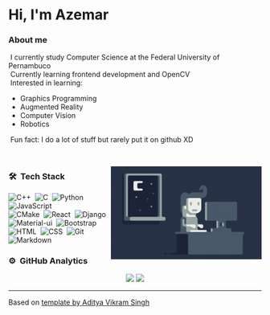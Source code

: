
# Hi, I'm Azemar

### About me 

&nbsp;I currently study Computer Science at the Federal University of Pernambuco\
&nbsp;Currently learning frontend development and OpenCV\
&nbsp;Interested in learning:
   - Graphics Programming
   - Augmented Reality
   - Computer Vision
   - Robotics

&nbsp;Fun fact: I do a lot of stuff but rarely put it on github XD

&nbsp;

<img alt="Night Coding" src="https://raw.githubusercontent.com/AVS1508/AVS1508/master/assets/Night-Coding.gif" align="right"/>

### 🛠 &nbsp;Tech Stack

![C++](https://img.shields.io/badge/-C++-05122A?style=flat&logo=C%2B%2B&logoColor=00599C)&nbsp;
![C](https://img.shields.io/badge/-C-05122A?style=flat&logo=C&logoColor=A8B9CC)&nbsp;
![Python](https://img.shields.io/badge/-Python-05122A?style=flat&logo=python)&nbsp;
![JavaScript](https://img.shields.io/badge/-JavaScript-05122A?style=flat&logo=javascript)\
![CMake](https://img.shields.io/badge/-CMake-05122A?style=flat&logo=CMake&logoColor=red)&nbsp;
![React](https://img.shields.io/badge/-React-05122A?style=flat&logo=react)&nbsp;
![Django](https://img.shields.io/badge/-Django-05122A?style=flat&logo=django&logoColor=092E20)&nbsp;
![Material-ui](https://img.shields.io/badge/-Material--ui-05122A?style=flat&logo=materialui&logoColor=007ACC)&nbsp;
![Bootstrap](https://img.shields.io/badge/-Bootstrap-05122A?style=flat&logo=bootstrap&logoColor=563D7C)\
![HTML](https://img.shields.io/badge/-HTML-05122A?style=flat&logo=HTML5)&nbsp;
![CSS](https://img.shields.io/badge/-CSS-05122A?style=flat&logo=CSS3&logoColor=1572B6)&nbsp;
![Git](https://img.shields.io/badge/-Git-05122A?style=flat&logo=git)&nbsp;
![Markdown](https://img.shields.io/badge/-Markdown-05122A?style=flat&logo=markdown)

### ⚙️ &nbsp;GitHub Analytics

<p align="center">
   <img width="52%" src="https://github-readme-stats-eight-theta.vercel.app/api?username=artn-dev&show_icons=true&theme=nord&include_all_commits=true&count_private=true"/>
   <img width="38%" src="https://github-readme-stats-eight-theta.vercel.app/api/top-langs/?username=artn-dev&layout=compact&langs_count=8&theme=nord"/>
</p>
   
---

Based on [template by Aditya Vikram Singh](https://github.com/artn-dev/awesome-github-profile-readme-templates/blob/master/AVS1508.md)
